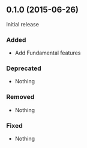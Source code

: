 ## 0.1.0 (2015-06-26)

Initial release

### Added

- Add Fundamental features

### Deprecated

- Nothing

### Removed

- Nothing

### Fixed

- Nothing
